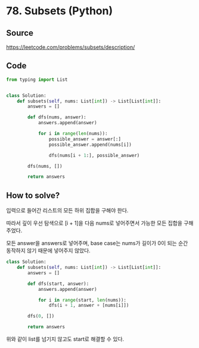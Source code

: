 # 78. Subsets (Python)

## Source

https://leetcode.com/problems/subsets/description/

## Code

```python
from typing import List


class Solution:
    def subsets(self, nums: List[int]) -> List[List[int]]:
        answers = []

        def dfs(nums, answer):
            answers.append(answer)

            for i in range(len(nums)):
                possible_answer = answer[:]
                possible_answer.append(nums[i])

                dfs(nums[i + 1:], possible_answer)

        dfs(nums, [])

        return answers
```

## How to solve?

입력으로 들어간 리스트의 모든 하위 집합을 구해야 한다.

따라서 깊이 우선 탐색으로 [i + 1]을 다음 nums로 넣어주면서 가능한 모든 집합을 구해주었다.

모든 answer을 answers로 넣어주며, base case는 nums가 길이가 0이 되는 순간 동작하지 않기 때문에 넣어주지 않았다.

```python
class Solution:
    def subsets(self, nums: List[int]) -> List[List[int]]:
        answers = []

        def dfs(start, answer):
            answers.append(answer)

            for i in range(start, len(nums)):
                dfs(i + 1, answer + [nums[i]])

        dfs(0, [])

        return answers
```

위와 같이 list를 넘기지 않고도 start로 해결할 수 있다.
